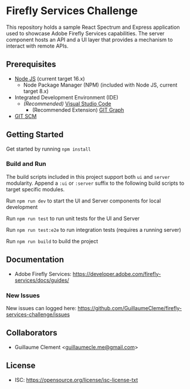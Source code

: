 # Firefly Services Challenge

This repository holds a sample React Spectrum and Express application used to showcase Adobe Firefly Services capabilities. The server component hosts an API and a UI layer that provides a mechanism to interact with remote APIs.

## Prerequisites
* [Node JS](https://nodejs.org/) (current target 16.x)
    * Node Package Manager (NPM) (included with Node JS, current target 8.x)
* Integrated Development Environment (IDE)
    * *(Recommended)* [Visual Studio Code](https://code.visualstudio.com/)
        * (Recommended Extension) [GIT Graph](https://marketplace.visualstudio.com/items?itemName=mhutchie.git-graph)
* [GIT SCM](https://git-scm.com/)

## Getting Started

Get started by running `npm install`

### Build and Run
The build scripts included in this project support both `ui` and `server` modularity. Append a `:ui` or `:server` suffix to the following build scripts to target specific modules.

Run `npm run dev` to start the UI and Server components for local development

Run `npm run test` to run unit tests for the UI and Server

Run `npm run test:e2e` to run integration tests (requires a running server)

Run `npm run build` to build the project


## Documentation

* Adobe Firefly Services: https://developer.adobe.com/firefly-services/docs/guides/

### New Issues

New issues can logged here: https://github.com/GuillaumeCleme/firefly-services-challenge/issues

## Collaborators
* Guillaume Clement <<guillaumecle.me@gmail.com>>

## License
* ISC: https://opensource.org/license/isc-license-txt
